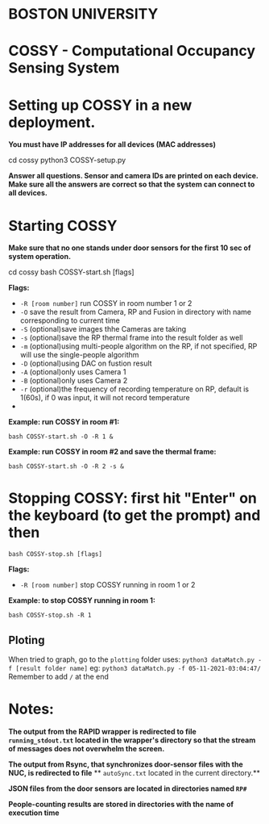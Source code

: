 # BOSTON UNIVERSITY
# COSSY - Computational Occupancy Sensing System  

# Setting up COSSY in a new deployment.
**You must have IP addresses for all devices (MAC addresses)**

cd cossy
python3 COSSY-setup.py

**Answer all questions. Sensor and camera IDs are printed on each device.**
**Make sure all the answers are correct so that the system can connect to all devices.**


# Starting COSSY
**Make sure that no one stands under door sensors for the first 10 sec of system operation.**

cd cossy
bash COSSY-start.sh [flags]

**Flags:**
- `-R [room number]` run COSSY in room number 1 or 2
- `-O` save the result from Camera, RP and Fusion in directory with name corresponding to current time 
- `-S` (optional)save images thhe Cameras are taking
- `-s` (optional)save the RP thermal frame into the result folder as well
- `-m` (optional)using multi-people algorithm on the RP, if not specified, RP will use the single-people algorithm
- `-D` (optional)using DAC on fustion result
- `-A` (optional)only uses Camera 1
- `-B` (optional)only uses Camera 2
- `-r` (optional)the frequency of recording temperature on RP, default is 1(60s), if 0 was input, it will not record temperature
-  
**Example: run COSSY in room #1:**

`bash COSSY-start.sh -O -R 1 &`

**Example: run COSSY in room #2 and save the thermal frame:**

`bash COSSY-start.sh -O -R 2 -s &`


# Stopping COSSY: first hit "Enter" on the keyboard (to get the prompt) and then

`bash COSSY-stop.sh [flags]`

**Flags:**
- `-R [room number]` stop COSSY running in room 1 or 2

**Example: to stop COSSY running in room 1:**

`bash COSSY-stop.sh -R 1`

## Ploting

When tried to graph, go to the `plotting` folder uses:
`python3 dataMatch.py -f [result folder name]`
eg:
`python3 dataMatch.py -f 05-11-2021-03:04:47/`
Remember to add `/` at the end


# Notes:

**The output from the RAPID wrapper is redirected to file ```running_stdout.txt``` located in**
**the wrapper's directory so that the stream of messages does not overwhelm the screen.**

**The output from Rsync, that synchronizes door-sensor files with the NUC, is redirected to file**
** ```autoSync.txt``` located in the current directory.**

**JSON files from the door sensors are located in directories named ``RP#``**

**People-counting results are stored in directories with the name of execution time**

##
